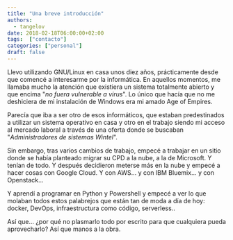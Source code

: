 ```yaml
---
title: "Una breve introducción"
authors:
  - tangelov
date: 2018-02-18T06:00:00+02:00
tags:  ["contacto"]
categories: ["personal"]
draft: false
---
```


Llevo utilizando GNU/Linux en casa unos diez años, prácticamente desde que comencé a interesarme por la informática. En aquellos momentos, me llamaba mucho la atención que existiera un sistema totalmente abierto y que encima "_no fuera vulnerable a virus_". Lo único que hacía que no me deshiciera de mi instalación de Windows era mi amado Age of Empires.

<!--more-->

Parecía que iba a ser otro de esos informáticos, que estaban predestinados a utilizar un sistema operativo en casa y otro en el trabajo siendo mi acceso al mercado laboral a través de una oferta donde se buscaban "_Administradores de sistemas Wintel_".

Sin embargo, tras varios cambios de trabajo, empecé a trabajar en un sitio donde se había planteado migrar su CPD a la nube, a la de Microsoft. Y tenían de todo. Y después decidieron meterse más en la nube y empecé a hacer cosas con Google Cloud. Y con AWS... y con IBM Bluemix... y con Openstack...

Y aprendí a programar en Python y Powershell y empecé a ver lo que molaban todos estos palabrejos que están tan de moda a día de hoy: docker, DevOps, infraestructura como código, serverless..

Así que... ¿por qué no plasmarlo todo por escrito para que cualquiera pueda aprovecharlo? Así que manos a la obra.
